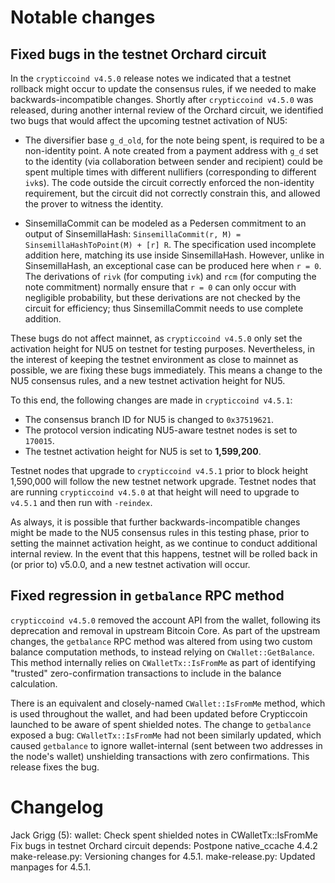 Notable changes
===============

Fixed bugs in the testnet Orchard circuit
-----------------------------------------

In the `crypticcoind v4.5.0` release notes we indicated that a testnet rollback might
occur to update the consensus rules, if we needed to make backwards-incompatible
changes. Shortly after `crypticcoind v4.5.0` was released, during another internal
review of the Orchard circuit, we identified two bugs that would affect the
upcoming testnet activation of NU5:

- The diversifier base `g_d_old`, for the note being spent, is required to be a
  non-identity point. A note created from a payment address with `g_d` set to
  the identity (via collaboration between sender and recipient) could be spent
  multiple times with different nullifiers (corresponding to different `ivk`s).
  The code outside the circuit correctly enforced the non-identity requirement,
  but the circuit did not correctly constrain this, and allowed the prover to
  witness the identity.

- SinsemillaCommit can be modeled as a Pedersen commitment to an output of
  SinsemillaHash: `SinsemillaCommit(r, M) = SinsemillaHashToPoint(M) + [r] R`.
  The specification used incomplete addition here, matching its use inside
  SinsemillaHash. However, unlike in SinsemillaHash, an exceptional case can be
  produced here when `r = 0`. The derivations of `rivk` (for computing `ivk`)
  and `rcm` (for computing the note commitment) normally ensure that `r = 0`
  can only occur with negligible probability, but these derivations are not
  checked by the circuit for efficiency; thus SinsemillaCommit needs to use
  complete addition.

These bugs do not affect mainnet, as `crypticcoind v4.5.0` only set the activation
height for NU5 on testnet for testing purposes. Nevertheless, in the interest of
keeping the testnet environment as close to mainnet as possible, we are fixing
these bugs immediately. This means a change to the NU5 consensus rules, and a
new testnet activation height for NU5.

To this end, the following changes are made in `crypticcoind v4.5.1`:

- The consensus branch ID for NU5 is changed to `0x37519621`.
- The protocol version indicating NU5-aware testnet nodes is set to `170015`.
- The testnet activation height for NU5 is set to **1,599,200**.

Testnet nodes that upgrade to `crypticcoind v4.5.1` prior to block height 1,590,000
will follow the new testnet network upgrade. Testnet nodes that are running
`crypticcoind v4.5.0` at that height will need to upgrade to `v4.5.1` and then run
with `-reindex`.

As always, it is possible that further backwards-incompatible changes might be
made to the NU5 consensus rules in this testing phase, prior to setting the
mainnet activation height, as we continue to conduct additional internal review.
In the event that this happens, testnet will be rolled back in (or prior to)
v5.0.0, and a new testnet activation will occur.

Fixed regression in `getbalance` RPC method
-------------------------------------------

`crypticcoind v4.5.0` removed the account API from the wallet, following its
deprecation and removal in upstream Bitcoin Core. As part of the upstream
changes, the `getbalance` RPC method was altered from using two custom balance
computation methods, to instead relying on `CWallet::GetBalance`. This method
internally relies on `CWalletTx::IsFromMe` as part of identifying "trusted"
zero-confirmation transactions to include in the balance calculation.

There is an equivalent and closely-named `CWallet::IsFromMe` method, which is
used throughout the wallet, and had been updated before Crypticcoin launched to be
aware of spent shielded notes. The change to `getbalance` exposed a bug:
`CWalletTx::IsFromMe` had not been similarly updated, which caused `getbalance`
to ignore wallet-internal (sent between two addresses in the node's wallet)
unshielding transactions with zero confirmations. This release fixes the bug.

Changelog
=========

Jack Grigg (5):
      wallet: Check spent shielded notes in CWalletTx::IsFromMe
      Fix bugs in testnet Orchard circuit
      depends: Postpone native_ccache 4.4.2
      make-release.py: Versioning changes for 4.5.1.
      make-release.py: Updated manpages for 4.5.1.

